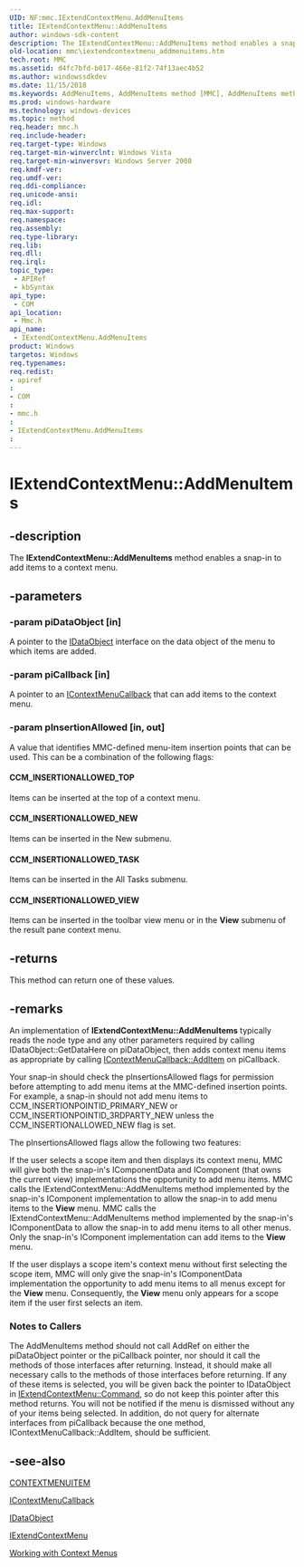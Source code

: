 ```yaml
---
UID: NF:mmc.IExtendContextMenu.AddMenuItems
title: IExtendContextMenu::AddMenuItems
author: windows-sdk-content
description: The IExtendContextMenu::AddMenuItems method enables a snap-in to add items to a context menu.
old-location: mmc\iextendcontextmenu_addmenuitems.htm
tech.root: MMC
ms.assetid: d4fc7bfd-b017-466e-81f2-74f13aec4b52
ms.author: windowssdkdev
ms.date: 11/15/2018
ms.keywords: AddMenuItems, AddMenuItems method [MMC], AddMenuItems method [MMC],IExtendContextMenu interface, CCM_INSERTIONALLOWED_NEW, CCM_INSERTIONALLOWED_TASK, CCM_INSERTIONALLOWED_TOP, CCM_INSERTIONALLOWED_VIEW, IExtendContextMenu interface [MMC],AddMenuItems method, IExtendContextMenu.AddMenuItems, IExtendContextMenu::AddMenuItems, _slate_iextendcontextmenu_addmenuitems, mmc.iextendcontextmenu_addmenuitems, mmc/IExtendContextMenu::AddMenuItems
ms.prod: windows-hardware
ms.technology: windows-devices
ms.topic: method
req.header: mmc.h
req.include-header: 
req.target-type: Windows
req.target-min-winverclnt: Windows Vista
req.target-min-winversvr: Windows Server 2008
req.kmdf-ver: 
req.umdf-ver: 
req.ddi-compliance: 
req.unicode-ansi: 
req.idl: 
req.max-support: 
req.namespace: 
req.assembly: 
req.type-library: 
req.lib: 
req.dll: 
req.irql: 
topic_type:
 - APIRef
 - kbSyntax
api_type:
 - COM
api_location:
 - Mmc.h
api_name:
 - IExtendContextMenu.AddMenuItems
product: Windows
targetos: Windows
req.typenames: 
req.redist: 
- apiref
: 
- COM
: 
- mmc.h
: 
- IExtendContextMenu.AddMenuItems
: 
---
```


# IExtendContextMenu::AddMenuItems


## -description


The <b>IExtendContextMenu::AddMenuItems</b> method enables a snap-in to add items to a context menu.


## -parameters




### -param piDataObject [in]

A pointer to the 
<a href="_ole_idataobject">IDataObject</a> interface on the data object of the menu to which items are added.


### -param piCallback [in]

A pointer to an 
<a href="https://msdn.microsoft.com/141a650f-a829-47b1-abf9-427302d98444">IContextMenuCallback</a> that can add items to the context menu.


### -param pInsertionAllowed [in, out]

A value that identifies MMC-defined menu-item insertion points that can be used. This can be a combination of the following flags:



#### CCM_INSERTIONALLOWED_TOP

Items can be inserted at the top of a context menu.



#### CCM_INSERTIONALLOWED_NEW

Items can be inserted in the New submenu.



#### CCM_INSERTIONALLOWED_TASK

Items can be inserted in the All Tasks submenu.



#### CCM_INSERTIONALLOWED_VIEW

Items can be inserted in the toolbar view menu or in the 
<b>View</b> submenu of the result pane context menu.


## -returns



This method can return one of these values.




## -remarks



An implementation of <b>IExtendContextMenu::AddMenuItems</b> typically reads the node type and any other parameters required by calling 
IDataObject::GetDataHere on piDataObject, then adds context menu items as appropriate by calling 
<a href="https://msdn.microsoft.com/7186f201-13aa-4357-9b89-b435d244229c">IContextMenuCallback::AddItem</a> on piCallback.

Your snap-in should check the pInsertionsAllowed flags for permission before attempting to add menu items at the MMC-defined insertion points. For example, a snap-in should not add menu items to CCM_INSERTIONPOINTID_PRIMARY_NEW or CCM_INSERTIONPOINTID_3RDPARTY_NEW unless the CCM_INSERTIONALLOWED_NEW flag is set.

The pInsertionsAllowed flags allow the following two features:



If the user selects a scope item and then displays its context menu, MMC will give both the snap-in's 
IComponentData and 
IComponent (that owns the current view) implementations the opportunity to add menu items. MMC calls the IExtendContextMenu::AddMenuItems method implemented by the snap-in's 
IComponent implementation to allow the snap-in to add menu items to the 
<b>View</b> menu. MMC calls the IExtendContextMenu::AddMenuItems method implemented by the snap-in's 
IComponentData to allow the snap-in to add menu items to all other menus. Only the snap-in's 
IComponent implementation can add items to the 
<b>View</b> menu.

If the user displays a scope item's context menu without first selecting the scope item, MMC will only give the snap-in's 
IComponentData implementation the opportunity to add menu items to all menus except for the 
<b>View</b> menu. Consequently, the 
<b>View</b> menu only appears for a scope item if the user first selects an item.

<h3><a id="Notes_to_Callers"></a><a id="notes_to_callers"></a><a id="NOTES_TO_CALLERS"></a>Notes to Callers</h3>
The 
AddMenuItems method should not call AddRef on either the piDataObject pointer or the piCallback pointer, nor should it call the methods of those interfaces after returning. Instead, it should make all necessary calls to the methods of those interfaces before returning. If any of these items is selected, you will be given back the pointer to IDataObject in 
<a href="https://msdn.microsoft.com/ee91a737-c6b4-48a1-88a2-57bef3730f5e">IExtendContextMenu::Command</a>, so do not keep this pointer after this method returns. You will not be notified if the menu is dismissed without any of your items being selected. In addition, do not query for alternate interfaces from piCallback because the one method, IContextMenuCallback::AddItem, should be sufficient.




## -see-also




<a href="https://msdn.microsoft.com/58a0b4cf-0379-48a1-80c6-5245022cf891">CONTEXTMENUITEM</a>



<a href="https://msdn.microsoft.com/141a650f-a829-47b1-abf9-427302d98444">IContextMenuCallback</a>



<a href="_ole_idataobject">IDataObject</a>



<a href="https://msdn.microsoft.com/8fa4434e-ccdc-43fb-877e-a6f6a5fc95b2">IExtendContextMenu</a>



<a href="https://msdn.microsoft.com/b76b40da-1ab7-4b43-9c7e-03b901a6db3f">Working with Context Menus</a>
 

 

